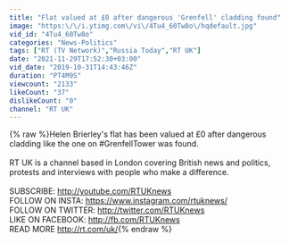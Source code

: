 ```yaml
---
title: "Flat valued at £0 after dangerous 'Grenfell' cladding found"
image: "https:\/\/i.ytimg.com\/vi\/4Tu4_60Tw8o\/hqdefault.jpg"
vid_id: "4Tu4_60Tw8o"
categories: "News-Politics"
tags: ["RT (TV Network)","Russia Today","RT UK"]
date: "2021-11-29T17:52:30+03:00"
vid_date: "2019-10-31T14:43:46Z"
duration: "PT4M9S"
viewcount: "2133"
likeCount: "37"
dislikeCount: "0"
channel: "RT UK"
---
```

{% raw %}Helen Brierley's flat has been valued at £0 after dangerous cladding like the one on #GrenfellTower was found.<br /><br />RT UK is a channel based in London covering British news and politics, protests and interviews with people who make a difference.<br /><br />SUBSCRIBE: <a rel="nofollow" target="blank" href="http://youtube.com/RTUKnews">http://youtube.com/RTUKnews</a><br />FOLLOW ON INSTA: <a rel="nofollow" target="blank" href="https://www.instagram.com/rtuknews/">https://www.instagram.com/rtuknews/</a><br />FOLLOW ON TWITTER:  <a rel="nofollow" target="blank" href="http://twitter.com/RTUKnews">http://twitter.com/RTUKnews</a><br />LIKE ON FACEBOOK:  <a rel="nofollow" target="blank" href="http://fb.com/RTUKnews">http://fb.com/RTUKnews</a><br />READ MORE  <a rel="nofollow" target="blank" href="http://rt.com/uk/">http://rt.com/uk/</a>{% endraw %}
